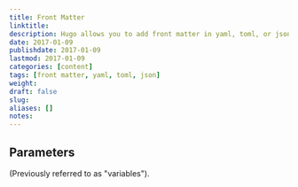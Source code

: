 ```yaml
---
title: Front Matter
linktitle:
description: Hugo allows you to add front matter in yaml, toml, or json to you content/markdown files.
date: 2017-01-09
publishdate: 2017-01-09
lastmod: 2017-01-09
categories: [content]
tags: [front matter, yaml, toml, json]
weight:
draft: false
slug:
aliases: []
notes:
---
```


## Parameters

(Previously referred to as "variables").
